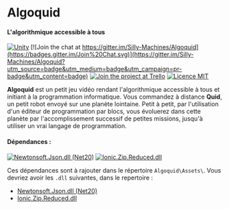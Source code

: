 # Algoquid
#### L'algorithmique accessible à tous

[![Unity](https://img.shields.io/badge/Unity3D-5.3.5f1-yellow.svg)](https://unity3d.com/get-unity)
[![Join the chat at https://gitter.im/Silly-Machines/Algoquid](https://badges.gitter.im/Join%20Chat.svg)](https://gitter.im/Silly-Machines/Algoquid?utm_source=badge&utm_medium=badge&utm_campaign=pr-badge&utm_content=badge)
[![Join the project at Trello](https://img.shields.io/badge/Trello-view%20task-D29034.svg)](https://trello.com/b/VF72jZdk/algoquid)
[![Licence MIT](https://img.shields.io/dub/l/vibe-d.svg)](https://opensource.org/licenses/MIT)


**Algoquid** est un petit jeu vidéo rendant l'algorithmique accessible à tous et initiant à la programmation informatique. Vous commandez à distance **Quid**, un petit robot envoyé sur une planète lointaine. Petit à petit, par l'utilisation d'un éditeur de programmation par blocs, vous évoluerez dans cette planète par l'accomplissement successif de petites missions, jusqu'à utiliser un vrai langage de programmation.




#### Dépendances :

[![Newtonsoft.Json.dll (Net20)](https://img.shields.io/badge/Json.NET-8.0.3%20%28support%20.NET%202.0%29-337AB7.svg)](https://github.com/JamesNK/Newtonsoft.Json)
[![Ionic.Zip.Reduced.dll](https://img.shields.io/badge/DotNetZip-1.9%20%28zip%20Reduced%29-7B4F9D.svg)](https://dotnetzip.codeplex.com/)

Ces dépendances sont à rajouter dans le répertoire `Algoquid\Assets\`. Vous devriez avoir les `.dll` suivantes, dans le repertoire :
- [Newtonsoft.Json.dll (Net20)](https://github.com/JamesNK/Newtonsoft.Json)
- [Ionic.Zip.Reduced.dll](https://dotnetzip.codeplex.com/)


